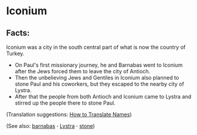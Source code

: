 # Iconium #

## Facts: ##

Iconium was a city in the south central part of what is now the country of Turkey.

* On Paul's first missionary journey, he and Barnabas went to Iconium after the Jews forced them to leave the city of Antioch.
* Then the unbelieving Jews and Gentiles in Iconium also planned to stone Paul and his coworkers, but they escaped to the nearby city of Lystra.
* After that the people from both Antioch and Iconium came to Lystra and stirred up the people there to stone Paul.

(Translation suggestions: [How to Translate Names](https://git.door43.org/Door43/en-ta-translate-vol1/src/master/content/translate_names.md))

(See also: [barnabas](../other/barnabas.md) **·** [Lystra](../other/lystra.md) **·** [stone](../other/stone.md))


